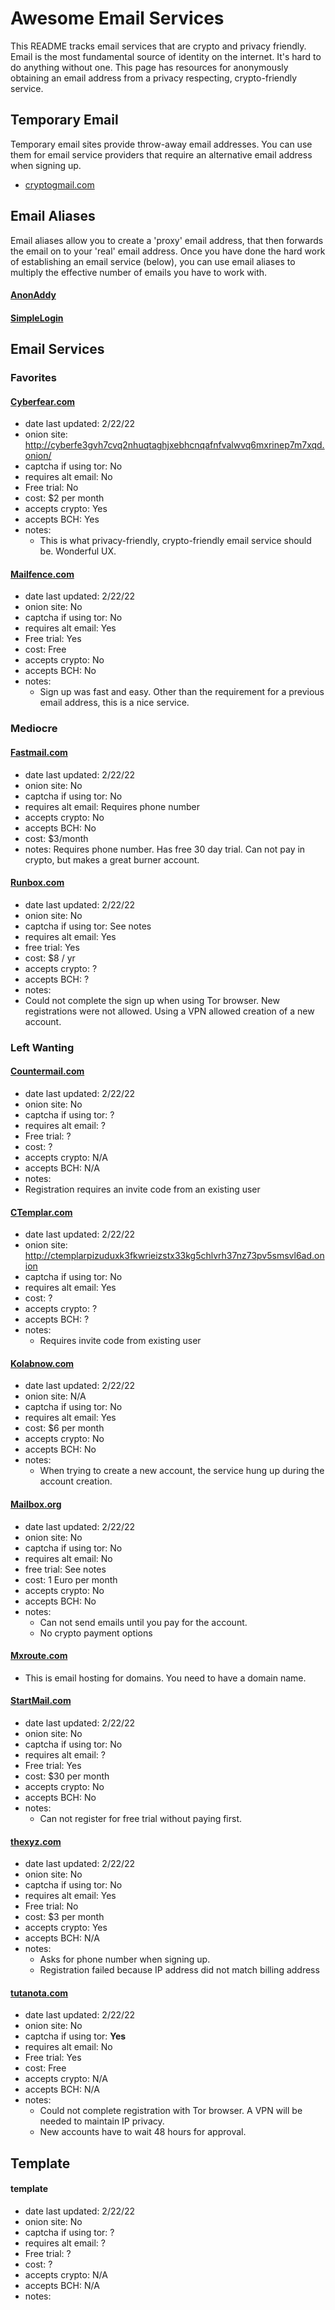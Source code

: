 # Awesome Email Services

This README tracks email services that are crypto and privacy friendly. Email is the most fundamental source of identity on the internet. It's hard to do anything without one. This page has resources for anonymously obtaining an email address from a privacy respecting, crypto-friendly service.

## Temporary Email

Temporary email sites provide throw-away email addresses. You can use them for email service providers that require an alternative email address when signing up.

- [cryptogmail.com](https://cryptogmail.com)

## Email Aliases

Email aliases allow you to create a 'proxy' email address, that then forwards the email on to your 'real' email address. Once you have done the hard work of establishing an email service (below), you can use email aliases to multiply the effective number of emails you have to work with.

#### [AnonAddy](https://anonaddy.com/)
#### [SimpleLogin](https://simplelogin.io/)

## Email Services

### Favorites

#### [Cyberfear.com](https://cyberfear.com)

- date last updated: 2/22/22
- onion site: http://cyberfe3gvh7cvq2nhuqtaghjxebhcnqafnfvalwvq6mxrinep7m7xqd.onion/
- captcha if using tor: No
- requires alt email: No
- Free trial: No
- cost: \$2 per month
- accepts crypto: Yes
- accepts BCH: Yes
- notes:
  - This is what privacy-friendly, crypto-friendly email service should be. Wonderful UX.

#### [Mailfence.com](https://mailfence.com)

- date last updated: 2/22/22
- onion site: No
- captcha if using tor: No
- requires alt email: Yes
- Free trial: Yes
- cost: Free
- accepts crypto: No
- accepts BCH: No
- notes:
  - Sign up was fast and easy. Other than the requirement for a previous email address, this is a nice service.

### Mediocre

#### [Fastmail.com](https://fastmail.com)

- date last updated: 2/22/22
- onion site: No
- captcha if using tor: No
- requires alt email: Requires phone number
- accepts crypto: No
- accepts BCH: No
- cost: $3/month
- notes: Requires phone number. Has free 30 day trial. Can not pay in crypto, but makes a great burner account.

#### [Runbox.com](https://Runbox.com)

- date last updated: 2/22/22
- onion site: No
- captcha if using tor: See notes
- requires alt email: Yes
- free trial: Yes
- cost: \$8 / yr
- accepts crypto: ?
- accepts BCH: ?
- notes:
- Could not complete the sign up when using Tor browser. New registrations were not allowed. Using a VPN allowed creation of a new account.

### Left Wanting

#### [Countermail.com](https://countermail.com)

- date last updated: 2/22/22
- onion site: No
- captcha if using tor: ?
- requires alt email: ?
- Free trial: ?
- cost: ?
- accepts crypto: N/A
- accepts BCH: N/A
- notes:
- Registration requires an invite code from an existing user

#### [CTemplar.com](https://CTemplar.com)

- date last updated: 2/22/22
- onion site: http://ctemplarpizuduxk3fkwrieizstx33kg5chlvrh37nz73pv5smsvl6ad.onion
- captcha if using tor: No
- requires alt email: Yes
- cost: ?
- accepts crypto: ?
- accepts BCH: ?
- notes:
  - Requires invite code from existing user

#### [Kolabnow.com](https://kolabnow.com)

- date last updated: 2/22/22
- onion site: N/A
- captcha if using tor: No
- requires alt email: Yes
- cost: \$6 per month
- accepts crypto: No
- accepts BCH: No
- notes:
  - When trying to create a new account, the service hung up during the account creation.

#### [Mailbox.org](https://mailbox.org)

- date last updated: 2/22/22
- onion site: No
- captcha if using tor: No
- requires alt email: No
- free trial: See notes
- cost: 1 Euro per month
- accepts crypto: No
- accepts BCH: No
- notes:
  - Can not send emails until you pay for the account.
  - No crypto payment options

#### [Mxroute.com](https://mxroute.com)

- This is email hosting for domains. You need to have a domain name.

#### [StartMail.com](https://startmail.com)

- date last updated: 2/22/22
- onion site: No
- captcha if using tor: No
- requires alt email: ?
- Free trial: Yes
- cost: \$30 per month
- accepts crypto: No
- accepts BCH: No
- notes:
  - Can not register for free trial without paying first.

#### [thexyz.com](https://thexyz.com)

- date last updated: 2/22/22
- onion site: No
- captcha if using tor: No
- requires alt email: Yes
- Free trial: No
- cost: \$3 per month
- accepts crypto: Yes
- accepts BCH: N/A
- notes:
  - Asks for phone number when signing up.
  - Registration failed because IP address did not match billing address

#### [tutanota.com](https://tutanota.com)

- date last updated: 2/22/22
- onion site: No
- captcha if using tor: **Yes**
- requires alt email: No
- Free trial: Yes
- cost: Free
- accepts crypto: N/A
- accepts BCH: N/A
- notes:
  - Could not complete registration with Tor browser. A VPN will be needed to maintain IP privacy.
  - New accounts have to wait 48 hours for approval.

## Template

#### template

- date last updated: 2/22/22
- onion site: No
- captcha if using tor: ?
- requires alt email: ?
- Free trial: ?
- cost: ?
- accepts crypto: N/A
- accepts BCH: N/A
- notes:
